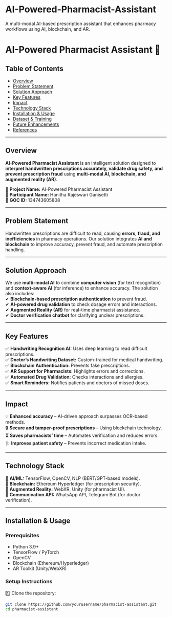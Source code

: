 # AI-Powered-Pharmacist-Assistant
A multi-modal AI-based prescription assistant that enhances pharmacy workflows using AI, blockchain, and AR.
# **AI-Powered Pharmacist Assistant 🚀**  

## **Table of Contents**  
- [Overview](#overview)  
- [Problem Statement](#problem-statement)  
- [Solution Approach](#solution-approach)  
- [Key Features](#key-features)  
- [Impact](#impact)  
- [Technology Stack](#technology-stack)  
- [Installation & Usage](#installation--usage)  
- [Dataset & Training](#dataset--training)  
- [Future Enhancements](#future-enhancements)  
- [References](#references)  

---

## **Overview**  
**AI-Powered Pharmacist Assistant** is an intelligent solution designed to **interpret handwritten prescriptions accurately, validate drug safety, and prevent prescription fraud** using **multi-modal AI, blockchain, and augmented reality (AR)**.  

📌 **Project Name:** AI-Powered Pharmacist Assistant  
📌 **Participant Name:** Hanitha Rajeswari Ganisetti  
📌 **GOC ID:** 134743605808   

---

## **Problem Statement**  
Handwritten prescriptions are difficult to read, causing **errors, fraud, and inefficiencies** in pharmacy operations. Our solution integrates **AI and blockchain** to improve accuracy, prevent fraud, and automate prescription handling.  

---

## **Solution Approach**  
We use **multi-modal AI** to combine **computer vision** (for text recognition) and **context-aware AI** (for inference) to enhance accuracy. The solution also includes:  
✔ **Blockchain-based prescription authentication** to prevent fraud.  
✔ **AI-powered drug validation** to check dosage errors and interactions.  
✔ **Augmented Reality (AR)** for real-time pharmacist assistance.  
✔ **Doctor verification chatbot** for clarifying unclear prescriptions.  

---

## **Key Features**  
✅ **Handwriting Recognition AI:** Uses deep learning to read difficult prescriptions.  
✅ **Doctor’s Handwriting Dataset:** Custom-trained for medical handwriting.  
✅ **Blockchain Authentication:** Prevents fake prescriptions.  
✅ **AR Support for Pharmacists:** Highlights errors and corrections.  
✅ **Automated Drug Validation:** Checks interactions and allergies.  
✅ **Smart Reminders:** Notifies patients and doctors of missed doses.  

---

## **Impact**  
💡 **Enhanced accuracy** – AI-driven approach surpasses OCR-based methods.  
🔒 **Secure and tamper-proof prescriptions** – Using blockchain technology.  
⏳ **Saves pharmacists’ time** – Automates verification and reduces errors.  
🩺 **Improves patient safety** – Prevents incorrect medication intake.  

---

## **Technology Stack**  
🧠 **AI/ML:** TensorFlow, OpenCV, NLP (BERT/GPT-based models).  
🔗 **Blockchain:** Ethereum Hyperledger (for prescription security).  
📲 **Augmented Reality:** WebXR, Unity (for pharmacist UI).  
💬 **Communication API:** WhatsApp API, Telegram Bot (for doctor verification).  

---

## **Installation & Usage**  
### **Prerequisites**  
- Python 3.9+  
- TensorFlow / PyTorch  
- OpenCV  
- Blockchain (Ethereum/Hyperledger)  
- AR Toolkit (Unity/WebXR)  

### **Setup Instructions**  
1️⃣ Clone the repository:  
   ```bash
   git clone https://github.com/yourusername/pharmacist-assistant.git  
   cd pharmacist-assistant
